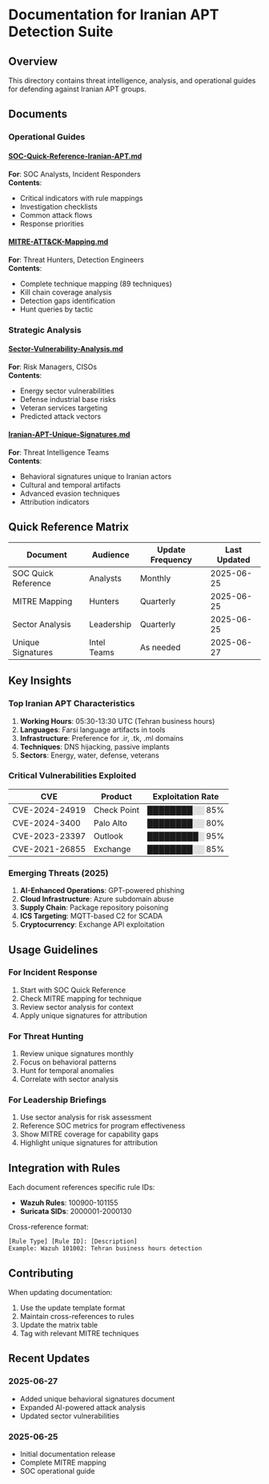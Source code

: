 # Documentation for Iranian APT Detection Suite

## Overview
This directory contains threat intelligence, analysis, and operational guides for defending against Iranian APT groups.

## Documents

### Operational Guides

#### [SOC-Quick-Reference-Iranian-APT.md](SOC-Quick-Reference-Iranian-APT.md)
**For**: SOC Analysts, Incident Responders  
**Contents**: 
- Critical indicators with rule mappings
- Investigation checklists
- Common attack flows
- Response priorities

#### [MITRE-ATT&CK-Mapping.md](MITRE-ATT&CK-Mapping.md)
**For**: Threat Hunters, Detection Engineers  
**Contents**:
- Complete technique mapping (89 techniques)
- Kill chain coverage analysis
- Detection gaps identification
- Hunt queries by tactic

### Strategic Analysis

#### [Sector-Vulnerability-Analysis.md](Sector-Vulnerability-Analysis.md)
**For**: Risk Managers, CISOs  
**Contents**:
- Energy sector vulnerabilities
- Defense industrial base risks
- Veteran services targeting
- Predicted attack vectors

#### [Iranian-APT-Unique-Signatures.md](README.md)
**For**: Threat Intelligence Teams  
**Contents**:
- Behavioral signatures unique to Iranian actors
- Cultural and temporal artifacts
- Advanced evasion techniques
- Attribution indicators

## Quick Reference Matrix

| Document | Audience | Update Frequency | Last Updated |
|----------|----------|------------------|--------------|
| SOC Quick Reference | Analysts | Monthly | 2025-06-25 |
| MITRE Mapping | Hunters | Quarterly | 2025-06-25 |
| Sector Analysis | Leadership | Quarterly | 2025-06-25 |
| Unique Signatures | Intel Teams | As needed | 2025-06-27 |

## Key Insights

### Top Iranian APT Characteristics
1. **Working Hours**: 05:30-13:30 UTC (Tehran business hours)
2. **Languages**: Farsi language artifacts in tools
3. **Infrastructure**: Preference for .ir, .tk, .ml domains
4. **Techniques**: DNS hijacking, passive implants
5. **Sectors**: Energy, water, defense, veterans

### Critical Vulnerabilities Exploited
| CVE | Product | Exploitation Rate |
|-----|---------|-------------------|
| CVE-2024-24919 | Check Point | ████████░░ 85% |
| CVE-2024-3400 | Palo Alto | ████████░░ 80% |
| CVE-2023-23397 | Outlook | █████████░ 95% |
| CVE-2021-26855 | Exchange | ████████░░ 85% |

### Emerging Threats (2025)
1. **AI-Enhanced Operations**: GPT-powered phishing
2. **Cloud Infrastructure**: Azure subdomain abuse
3. **Supply Chain**: Package repository poisoning
4. **ICS Targeting**: MQTT-based C2 for SCADA
5. **Cryptocurrency**: Exchange API exploitation

## Usage Guidelines

### For Incident Response
1. Start with SOC Quick Reference
2. Check MITRE mapping for technique
3. Review sector analysis for context
4. Apply unique signatures for attribution

### For Threat Hunting
1. Review unique signatures monthly
2. Focus on behavioral patterns
3. Hunt for temporal anomalies
4. Correlate with sector analysis

### For Leadership Briefings
1. Use sector analysis for risk assessment
2. Reference SOC metrics for program effectiveness
3. Show MITRE coverage for capability gaps
4. Highlight unique signatures for attribution

## Integration with Rules

Each document references specific rule IDs:
- **Wazuh Rules**: 100900-101155
- **Suricata SIDs**: 2000001-2000130

Cross-reference format:
```
[Rule Type] [Rule ID]: [Description]
Example: Wazuh 101002: Tehran business hours detection
```

## Contributing

When updating documentation:
1. Use the update template format
2. Maintain cross-references to rules
3. Update the matrix table
4. Tag with relevant MITRE techniques

## Recent Updates

### 2025-06-27
- Added unique behavioral signatures document
- Expanded AI-powered attack analysis
- Updated sector vulnerabilities

### 2025-06-25
- Initial documentation release
- Complete MITRE mapping
- SOC operational guide
